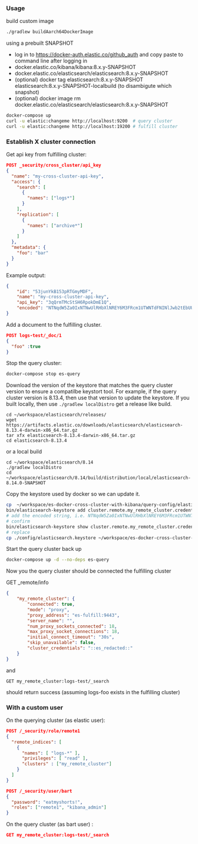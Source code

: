 ### Usage

build custom image
```bash
./gradlew buildAarch64DockerImage
```

using a prebuilt SNAPSHOT
* log in to https://docker-auth.elastic.co/github_auth and copy paste to command line after logging in
* docker.elastic.co/kibana/kibana:8.x.y-SNAPSHOT
* docker.elastic.co/elasticsearch/elasticsearch:8.x.y-SNAPSHOT
* (optional)  docker tag elasticsearch:8.x.y-SNAPSHOT elasticsearch:8.x.y-SNAPSHOT-localbuild (to disambigute which snapshot)
* (optional) docker image rm docker.elastic.co/elasticsearch/elasticsearch:8.x.y-SNAPSHOT 

```bash
docker-compose up
curl -u elastic:changeme http://localhost:9200  # query cluster
curl -u elastic:changeme http://localhost:19200 # fulfill cluster
```

### Establish X cluster connection

Get api key from fulfilling cluster:

```json
POST _security/cross_cluster/api_key
{
  "name": "my-cross-cluster-api-key",
  "access": {
    "search": [  
      {
        "names": ["logs*"]
      }
    ],
    "replication": [  
      {
        "names": ["archive*"]
      }
    ]
  },
  "metadata": {
    "foo": "bar"
  }
}
```

Example output:
```json
{
    "id": "53junYkB153pRTGmyMDF",
    "name": "my-cross-cluster-api-key",
    "api_key": "3qQrmTMcStSH6RpokDmE1Q",
    "encoded": "NTNqdW5Za0IxNTNwUlRHbXlNREY6M3FRcm1UTWNTdFNINlJwb2tEbUUxUQ=="
}
```

Add a document to the fulfilling cluster.
```json
POST logs-test/_doc/1
{
  "foo" :true
}
```

Stop the query cluster:

```bash
docker-compose stop es-query
```

Download the version of the keystore that matches the query cluster version to ensure a compatilbe keystort tool. For example, if the query cluster version is 8.13.4, then use that version to update the keystore. If you built locally, then use `./gradlew localDistro` get a release like build.

```
cd ~/workspace/elasticsearch/releases/
wget https://artifacts.elastic.co/downloads/elasticsearch/elasticsearch-8.13.4-darwin-x86_64.tar.gz 
tar xfx elasticsearch-8.13.4-darwin-x86_64.tar.gz 
cd elasticsearch-8.13.4 
```
or a local build

```
cd ~/workspace/elasticsearch/8.14
./gradlew localDistro
cd ~/workspace/elasticsearch/8.14/build/distribution/local/elasticsearch-8.14.0-SNAPSHOT
```

Copy the keystore used by docker so we can update it.
```bash
cp  ~/workspace/es-docker-cross-cluster-with-kibana/query-config/elasticsearch.keystore ./config/elasticsearch.keystore 
bin/elasticsearch-keystore add cluster.remote.my_remote_cluster.credentials 
# add the encoded string, i.e. NTNqdW5Za0IxNTNwUlRHbXlNREY6M3FRcm1UTWNTdFNINlJwb2tEbUUxUQ==
# confirm
bin/elasticsearch-keystore show cluster.remote.my_remote_cluster.credentials
# replace
cp ./config/elasticsearch.keystore ~/workspace/es-docker-cross-cluster-with-kibana/query-config/elasticsearch.keystore
```

Start the query cluster back up
```bash
docker-compose up -d --no-deps es-query
```

Now you the query cluster should be connected the fulfilling cluster


GET _remote/info
```json
{
    "my_remote_cluster": {
        "connected": true,
        "mode": "proxy",
        "proxy_address": "es-fulfill:9443",
        "server_name": "",
        "num_proxy_sockets_connected": 18,
        "max_proxy_socket_connections": 18,
        "initial_connect_timeout": "30s",
        "skip_unavailable": false,
        "cluster_credentials": "::es_redacted::"
    }
}
```
and

`GET my_remote_cluster:logs-test/_search`

should return success (assuming logs-foo exists in the fulfilling cluster)


### With a custom user

On the querying cluster (as elastic user):

```json
POST /_security/role/remote1
{
  "remote_indices": [
    {
      "names": [ "logs-*" ],
      "privileges": [ "read" ],
      "clusters" : ["my_remote_cluster"]
    }
  ]
}

POST /_security/user/bart
{
  "password": "eatmyshorts!",
  "roles": ["remote1", "kibana_admin"]
}
```

On the query cluster (as bart user) :

```json
GET my_remote_cluster:logs-test/_search

```




